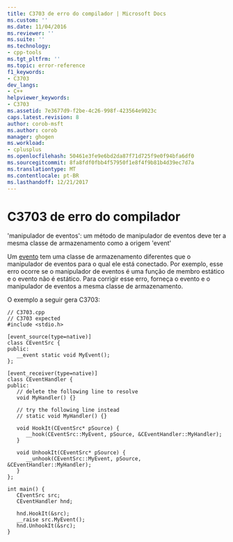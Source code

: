 ```yaml
---
title: C3703 de erro do compilador | Microsoft Docs
ms.custom: ''
ms.date: 11/04/2016
ms.reviewer: ''
ms.suite: ''
ms.technology:
- cpp-tools
ms.tgt_pltfrm: ''
ms.topic: error-reference
f1_keywords:
- C3703
dev_langs:
- C++
helpviewer_keywords:
- C3703
ms.assetid: 7e3677d9-f2be-4c26-998f-423564e9023c
caps.latest.revision: 8
author: corob-msft
ms.author: corob
manager: ghogen
ms.workload:
- cplusplus
ms.openlocfilehash: 50461e3fe9e6bd2da87f71d725f9e0f94bfa6df0
ms.sourcegitcommit: 8fa8fdf0fbb4f57950f1e8f4f9b81b4d39ec7d7a
ms.translationtype: MT
ms.contentlocale: pt-BR
ms.lasthandoff: 12/21/2017
---
```

# <a name="compiler-error-c3703"></a>C3703 de erro do compilador
'manipulador de eventos': um método de manipulador de eventos deve ter a mesma classe de armazenamento como a origem 'event'  
  
 Um [evento](../../cpp/event-handling.md) tem uma classe de armazenamento diferentes que o manipulador de eventos para o qual ele está conectado. Por exemplo, esse erro ocorre se o manipulador de eventos é uma função de membro estático e o evento não é estático. Para corrigir esse erro, forneça o evento e o manipulador de eventos a mesma classe de armazenamento.  
  
 O exemplo a seguir gera C3703:  
  
```  
// C3703.cpp  
// C3703 expected  
#include <stdio.h>  
  
[event_source(type=native)]  
class CEventSrc {  
public:  
   __event static void MyEvent();  
};  
  
[event_receiver(type=native)]  
class CEventHandler {  
public:  
   // delete the following line to resolve  
   void MyHandler() {}  
  
   // try the following line instead  
   // static void MyHandler() {}  
  
   void HookIt(CEventSrc* pSource) {  
      __hook(CEventSrc::MyEvent, pSource, &CEventHandler::MyHandler);  
   }  
  
   void UnhookIt(CEventSrc* pSource) {  
      __unhook(CEventSrc::MyEvent, pSource, &CEventHandler::MyHandler);  
   }  
};  
  
int main() {  
   CEventSrc src;  
   CEventHandler hnd;  
  
   hnd.HookIt(&src);  
   __raise src.MyEvent();  
   hnd.UnhookIt(&src);  
}  
```